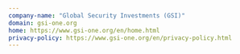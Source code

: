 ```yaml
---
company-name: "Global Security Investments (GSI)"
domain: gsi-one.org
home: https://www.gsi-one.org/en/home.html
privacy-policy: https://www.gsi-one.org/en/privacy-policy.html
---
```




